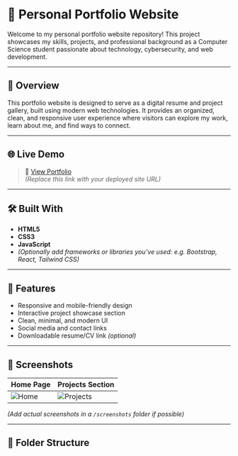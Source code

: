 # 💼 Personal Portfolio Website

Welcome to my personal portfolio website repository! This project showcases my skills, projects, and professional background as a Computer Science student passionate about technology, cybersecurity, and web development.

---

## 📌 Overview

This portfolio website is designed to serve as a digital resume and project gallery, built using modern web technologies. It provides an organized, clean, and responsive user experience where visitors can explore my work, learn about me, and find ways to connect.

---

## 🌐 Live Demo

> 🔗 [View Portfolio](https://your-portfolio-url.netlify.app)  
*(Replace this link with your deployed site URL)*

---

## 🛠️ Built With

- **HTML5**
- **CSS3**
- **JavaScript**
- *(Optionally add frameworks or libraries you’ve used: e.g. Bootstrap, React, Tailwind CSS)*

---

## 📖 Features

- Responsive and mobile-friendly design
- Interactive project showcase section
- Clean, minimal, and modern UI
- Social media and contact links
- Downloadable resume/CV link *(optional)*

---

## 📸 Screenshots

| Home Page | Projects Section |
|:----------|:----------------|
| ![Home](screenshots/home.png) | ![Projects](screenshots/projects.png) |

*(Add actual screenshots in a `/screenshots` folder if possible)*

---

## 📂 Folder Structure
